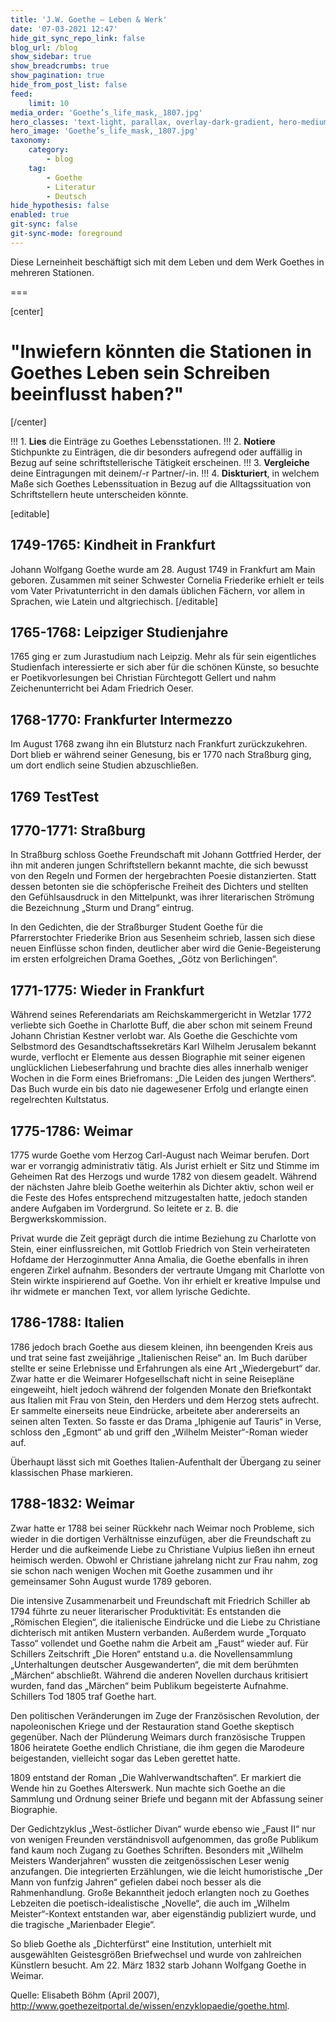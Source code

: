 ```yaml
---
title: 'J.W. Goethe – Leben & Werk'
date: '07-03-2021 12:47'
hide_git_sync_repo_link: false
blog_url: /blog
show_sidebar: true
show_breadcrumbs: true
show_pagination: true
hide_from_post_list: false
feed:
    limit: 10
media_order: 'Goethe’s_life_mask,_1807.jpg'
hero_classes: 'text-light, parallax, overlay-dark-gradient, hero-medium'
hero_image: 'Goethe’s_life_mask,_1807.jpg'
taxonomy:
    category:
        - blog
    tag:
        - Goethe
        - Literatur
        - Deutsch
hide_hypothesis: false
enabled: true
git-sync: false
git-sync-mode: foreground
---
```


Diese Lerneinheit beschäftigt sich mit dem Leben und dem Werk Goethes in mehreren Stationen.

===

[center]
# "Inwiefern könnten die Stationen in Goethes Leben sein Schreiben beeinflusst haben?"
[/center]

!!! 1. **Lies** die Einträge zu Goethes Lebensstationen.
!!! 2. **Notiere** Stichpunkte zu Einträgen, die dir besonders aufregend oder auffällig in Bezug auf seine schriftstellerische Tätigkeit erscheinen.
!!! 3. **Vergleiche** deine Eintragungen mit deinem/-r Partner/-in.
!!! 4. **Diskturiert**, in welchem Maße sich Goethes Lebenssituation in Bezug auf die Alltagssituation von Schriftstellern heute unterscheiden könnte.

[editable]
## 1749-1765: Kindheit in Frankfurt
Johann Wolfgang Goethe wurde am 28. August 1749 in Frankfurt am Main geboren. Zusammen mit seiner Schwester Cornelia Friederike erhielt er teils vom Vater Privatunterricht in den damals üblichen Fächern, vor allem in Sprachen, wie Latein und altgriechisch.
[/editable]

## 1765-1768: Leipziger Studienjahre
1765 ging er zum Jurastudium nach Leipzig. Mehr als für sein eigentliches Studienfach interessierte er sich aber für die schönen Künste, so besuchte er Poetikvorlesungen bei Christian Fürchtegott Gellert und nahm Zeichenunterricht bei Adam Friedrich Oeser.

## 1768-1770: Frankfurter Intermezzo
Im August 1768 zwang ihn ein Blutsturz nach Frankfurt zurückzukehren. Dort blieb er während seiner Genesung, bis er 1770 nach Straßburg ging, um dort endlich seine Studien abzuschließen.

## 1769 TestTest

## 1770-1771: Straßburg
In Straßburg schloss Goethe Freundschaft mit Johann Gottfried Herder, der ihn mit anderen jungen Schriftstellern bekannt machte, die sich bewusst von den Regeln und Formen der hergebrachten Poesie distanzierten. Statt dessen betonten sie die schöpferische Freiheit des Dichters und stellten den Gefühlsausdruck in den Mittelpunkt, was ihrer literarischen Strömung die Bezeichnung „Sturm und Drang“ eintrug.

In den Gedichten, die der Straßburger Student Goethe für die Pfarrerstochter Friederike Brion aus Sesenheim schrieb, lassen sich diese neuen Einflüsse schon finden, deutlicher aber wird die Genie-Begeisterung im ersten erfolgreichen Drama Goethes, „Götz von Berlichingen“.

## 1771-1775: Wieder in Frankfurt
Während seines Referendariats am Reichskammergericht in Wetzlar 1772 verliebte sich Goethe in Charlotte Buff, die aber schon mit seinem Freund Johann Christian Kestner verlobt war. Als Goethe die Geschichte vom Selbstmord des Gesandtschaftssekretärs Karl Wilhelm Jerusalem bekannt wurde, verflocht er Elemente aus dessen Biographie mit seiner eigenen unglücklichen Liebeserfahrung und brachte dies alles innerhalb weniger Wochen in die Form eines Briefromans: „Die Leiden des jungen Werthers“. Das Buch wurde ein bis dato nie dagewesener Erfolg und erlangte einen regelrechten Kultstatus.

## 1775-1786: Weimar
1775 wurde Goethe vom Herzog Carl-August nach Weimar berufen. Dort war er vorrangig administrativ tätig. Als Jurist erhielt er Sitz und Stimme im Geheimen Rat des Herzogs und wurde 1782 von diesem geadelt. Während der nächsten Jahre bleib Goethe weiterhin als Dichter aktiv, schon weil er die Feste des Hofes entsprechend mitzugestalten hatte, jedoch standen andere Aufgaben im Vordergrund. So leitete er z. B. die Bergwerkskommission.

Privat wurde die Zeit geprägt durch die intime Beziehung zu Charlotte von Stein, einer einflussreichen, mit Gottlob Friedrich von Stein verheirateten Hofdame der Herzoginmutter Anna Amalia, die Goethe ebenfalls in ihren engeren Zirkel aufnahm. Besonders der vertraute Umgang mit Charlotte von Stein wirkte inspirierend auf Goethe. Von ihr erhielt er kreative Impulse und ihr widmete er manchen Text, vor allem lyrische Gedichte.

## 1786-1788: Italien
1786 jedoch brach Goethe aus diesem kleinen, ihn beengenden Kreis aus und trat seine fast zweijährige „Italienischen Reise“ an. Im Buch darüber stellte er seine Erlebnisse und Erfahrungen als eine Art „Wiedergeburt“ dar. Zwar hatte er die Weimarer Hofgesellschaft nicht in seine Reisepläne eingeweiht, hielt jedoch während der folgenden Monate den Briefkontakt aus Italien mit Frau von Stein, den Herders und dem Herzog stets aufrecht. Er sammelte einerseits neue Eindrücke, arbeitete aber andererseits an seinen alten Texten. So fasste er das Drama „Iphigenie auf Tauris“ in Verse, schloss den „Egmont“ ab und griff den „Wilhelm Meister“-Roman wieder auf.

Überhaupt lässt sich mit Goethes Italien-Aufenthalt der Übergang zu seiner klassischen Phase markieren.


## 1788-1832: Weimar
Zwar hatte er 1788 bei seiner Rückkehr nach Weimar noch Probleme, sich wieder in die dortigen Verhältnisse einzufügen, aber die Freundschaft zu Herder und die aufkeimende Liebe zu Christiane Vulpius ließen ihn erneut heimisch werden. Obwohl er Christiane jahrelang nicht zur Frau nahm, zog sie schon nach wenigen Wochen mit Goethe zusammen und ihr gemeinsamer Sohn August wurde 1789 geboren.

Die intensive Zusammenarbeit und Freundschaft mit Friedrich Schiller ab 1794 führte zu neuer literarischer Produktivität: Es entstanden die „Römischen Elegien“, die italienische Eindrücke und die Liebe zu Christiane dichterisch mit antiken Mustern verbanden. Außerdem wurde „Torquato Tasso“ vollendet und Goethe nahm die Arbeit am „Faust“ wieder auf. Für Schillers Zeitschrift „Die Horen“ entstand u.a. die Novellensammlung „Unterhaltungen deutscher Ausgewanderten“, die mit dem berühmten „Märchen“ abschließt. Während die anderen Novellen durchaus kritisiert wurden, fand das „Märchen“ beim Publikum begeisterte Aufnahme. Schillers Tod 1805 traf Goethe hart.

Den politischen Veränderungen im Zuge der Französischen Revolution, der napoleonischen Kriege und der Restauration stand Goethe skeptisch gegenüber. Nach der Plünderung Weimars durch französische Truppen 1806 heiratete Goethe endlich Christiane, die ihm gegen die Marodeure beigestanden, vielleicht sogar das Leben gerettet hatte.

1809 entstand der Roman „Die Wahlverwandtschaften“. Er markiert die Wende hin zu Goethes Alterswerk. Nun machte sich Goethe an die Sammlung und Ordnung seiner Briefe und begann mit der Abfassung seiner Biographie.

Der Gedichtzyklus „West-östlicher Divan“ wurde ebenso wie „Faust II“ nur von wenigen Freunden verständnisvoll aufgenommen, das große Publikum fand kaum noch Zugang zu Goethes Schriften. Besonders mit „Wilhelm Meisters Wanderjahren“ wussten die zeitgenössischen Leser wenig anzufangen. Die integrierten Erzählungen, wie die leicht humoristische „Der Mann von funfzig Jahren“ gefielen dabei noch besser als die Rahmenhandlung. Große Bekanntheit jedoch erlangten noch zu Goethes Lebzeiten die poetisch-idealistische „Novelle“, die auch im „Wilhelm Meister“-Kontext entstanden war, aber eigenständig publiziert wurde, und die tragische „Marienbader Elegie“.

So blieb Goethe als „Dichterfürst“ eine Institution, unterhielt mit ausgewählten Geistesgrößen Briefwechsel und wurde von zahlreichen Künstlern besucht. Am 22. März 1832 starb Johann Wolfgang Goethe in Weimar.

Quelle: Elisabeth Böhm (April 2007), http://www.goethezeitportal.de/wissen/enzyklopaedie/goethe.html.

